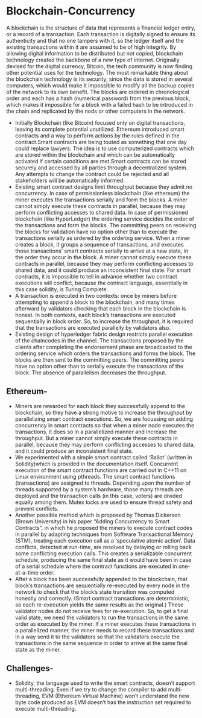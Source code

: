 # Blockchain-Concurrency
 A blockchain is the structure of data that represents a financial ledger entry, or a record of a transaction. Each transaction is digitally signed to ensure its authenticity and that no one tampers with it, so the ledger itself and the existing transactions within it are assumed to be of high integrity. By allowing digital information to be distributed but not copied, blockchain technology created the backbone of a new type of internet. Originally devised for the digital currency, Bitcoin, the tech community is now finding other potential uses for the technology. The most remarkable thing about the blockchain technology is its security, since the data is stored in several computers, which would make it impossible to modify all the backup copies of the network to its own benefit. The blocks are ordered in chronological order and each has a hash (numerical password) from the previous block, which makes it impossible for a block with a failed hash to be introduced in the chain and replicated by the nods or other computers in the network.

* Initially Blockchain (like Bitcoin) focused only on digital transactions, leaving its complete potential unutilized. Ethereum introduced smart contracts and a way to perform actions by the rules defined in the contract.Smart contracts are being touted as something that one day could replace lawyers. The idea is to use computerized contracts which are stored within the blockchain and which can be automatically activated if certain conditions are met.Smart contracts can be stored securely and accessed by all parties through a decentralized system. Any attempts to change the contract could be rejected and all stakeholders will be automatically informed.
* Existing smart contract designs limit throughput because they admit no concurrency. In case of permissionless blockchain (like ethereum) the miner executes the transactions serially and form the blocks. A miner cannot simply execute these contracts in parallel, because they may perform conflicting accesses to shared data. In case of permissioned blockchain (like HyperLedger) the ordering service decides the order of the transactions and form the blocks. The committing peers on receiving the blocks for validation have no option other than to execute the transactions serially as ordered by the ordering service. When a miner creates a block, it groups a sequence of transactions, and executes those transactions’ smart contracts serially to arrive at a new state, in the order they occur in the block. A miner cannot simply execute these contracts in parallel, because they may perform conflicting accesses to shared data, and it could produce an inconsistent final state. For smart contracts, it is impossible to tell in advance whether two contract executions will conflict, because the contract language, essentially in this case solidity,  is Turing Complete.
* A transaction is executed in two contexts: once by miners before attempting to append a block to the blockchain, and many times afterward by validators checking that each block in the blockchain is honest. In both contexts, each block’s transactions are executed sequentially in block order. So, to increase the throughput, it is required that the transactions are executed parallelly by validators also.
* Existing design of hyperledger fabric design restricts parallel execution of the chaincodes in the channel. The transactions proposed by the clients after completing the endorsement phase are broadcasted to the ordering service which orders the transactions and forms the block. The blocks are then sent to the committing peers. The committing peers have no option other than to serially execute the transactions of the block. The absence of parallelism decreases the throughput.
## Ethereum-
* Miners are rewarded for each block they successfully append to the blockchain, so they have a strong motive to increase the throughput by parallelizing smart contract executions. So, we are focussing on adding concurrency in smart contracts so that when a miner node executes the transactions, it does so in a parallelized manner and increase the throughput. But a miner cannot simply execute these contracts in parallel, because they may perform conflicting accesses to shared data, and it could produce an inconsistent final state.
* We experimented with a simple smart contract called ‘Ballot’ (written in Solidity)which is provided in the documentation itself. Concurrent execution of the smart contract functions are carried out in C++11 on Linux environment using pthreads. The smart contract functions (transactions) are assigned to threads. Depending upon the number of threads supported by a system’s hardware, those many threads are deployed and the transaction calls (in this case, voters) are divided equally among them. Mutex locks are used to ensure thread safety and prevent conflicts.
* Another possible method which is proposed by Thomas Dickerson (Brown University) in his paper  “Adding Concurrency to Smart Contracts”, in which he proposed the miners to execute contract codes in parallel by adapting techniques from Software Transactional Memory (STM), treating each execution call as a ‘speculative atomic action’. Data conflicts, detected at run-time, are resolved by delaying or rolling back some conflicting execution calls. This creates a serializable concurrent schedule, producing the same final state as it would have been in case of a serial schedule where the contract functions are executed in one-at-a-time order.
* After a block has been successfully appended to the blockchain, that block’s transactions are sequentially re-executed by every node in the network to check that the block’s state transition was computed honestly and correctly. (Smart contract transactions are deterministic, so each re-execution yields the same results as the original.) These validator nodes do not receive fees for re-execution. So, to get a final valid state, we need the validators to run the transactions in the same order as executed by the miner. If a miner executes these transactions in a parallelized manner, the miner needs to record these transactions and in a way send it to the validators so that the validators execute the transactions in the same  sequence in order to arrive at the same final state as the miner.

## Challenges-
* Solidity, the language used to write the smart contracts, doesn’t support multi-threading.   Even if we try to change the compiler to add multi-threading, EVM (Ethereum Virtual Machine) won’t understand the new byte code produced as EVM doesn’t has the instruction set required to execute multi-threading.
